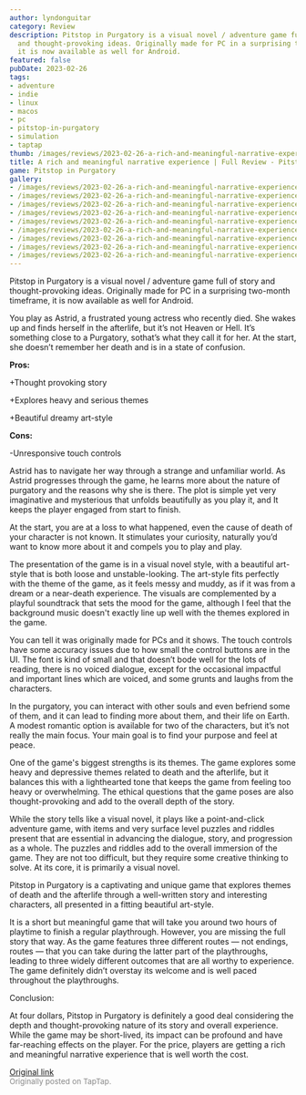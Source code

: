 ```yaml
---
author: lyndonguitar
category: Review
description: Pitstop in Purgatory is a visual novel / adventure game full of story
  and thought-provoking ideas. Originally made for PC in a surprising two-month timeframe,
  it is now available as well for Android.
featured: false
pubDate: 2023-02-26
tags:
- adventure
- indie
- linux
- macos
- pc
- pitstop-in-purgatory
- simulation
- taptap
thumb: /images/reviews/2023-02-26-a-rich-and-meaningful-narrative-experience--full-review---pitstop-in-purgatory-0.avif
title: A rich and meaningful narrative experience | Full Review - Pitstop in Purgatory
game: Pitstop in Purgatory
gallery:
- /images/reviews/2023-02-26-a-rich-and-meaningful-narrative-experience--full-review---pitstop-in-purgatory-0.avif
- /images/reviews/2023-02-26-a-rich-and-meaningful-narrative-experience--full-review---pitstop-in-purgatory-1.avif
- /images/reviews/2023-02-26-a-rich-and-meaningful-narrative-experience--full-review---pitstop-in-purgatory-2.avif
- /images/reviews/2023-02-26-a-rich-and-meaningful-narrative-experience--full-review---pitstop-in-purgatory-3.avif
- /images/reviews/2023-02-26-a-rich-and-meaningful-narrative-experience--full-review---pitstop-in-purgatory-4.avif
- /images/reviews/2023-02-26-a-rich-and-meaningful-narrative-experience--full-review---pitstop-in-purgatory-5.avif
- /images/reviews/2023-02-26-a-rich-and-meaningful-narrative-experience--full-review---pitstop-in-purgatory-6.avif
- /images/reviews/2023-02-26-a-rich-and-meaningful-narrative-experience--full-review---pitstop-in-purgatory-7.avif
- /images/reviews/2023-02-26-a-rich-and-meaningful-narrative-experience--full-review---pitstop-in-purgatory-8.avif
---
```

Pitstop in Purgatory is a visual novel / adventure game full of story and thought-provoking ideas. Originally made for PC in a surprising two-month timeframe, it is now available as well for Android.

You play as Astrid, a frustrated young actress who recently died. She wakes up and finds herself in the afterlife, but it’s not Heaven or Hell. It’s something close to a Purgatory, sothat’s what they call it for her. At the start, she doesn’t remember her death and is in a state of confusion.


**Pros:**


+Thought provoking story

+Explores heavy and serious themes

+Beautiful dreamy art-style


**Cons:**


-Unresponsive touch controls

Astrid has to navigate her way through a strange and unfamiliar world. As Astrid progresses through the game, he learns more about the nature of purgatory and the reasons why she is there. The plot is simple yet very imaginative and mysterious that unfolds beautifully as you play it, and It keeps the player engaged from start to finish.

At the start, you are at a loss to what happened, even the cause of death of your character is not known. It stimulates your curiosity, naturally you’d want to know more about it and compels you to play and play.

The presentation of the game is in a visual novel style, with a beautiful art-style that is both loose and unstable-looking. The art-style fits perfectly with the theme of the game, as it feels messy and muddy, as if it was from a dream or a near-death experience. The visuals are complemented by a playful soundtrack that sets the mood for the game, although I feel that the background music doesn't exactly line up well with the themes explored in the game.

You can tell it was originally made for PCs and it shows. The touch controls have some accuracy issues due to how small the control buttons are in the UI. The font is kind of small and that doesn’t bode well for the lots of reading, there is no voiced dialogue, except for the occasional impactful and important lines which are voiced, and some grunts and laughs from the characters.

In the purgatory, you can interact with other souls and even befriend some of them, and it can lead to finding more about them, and their life on Earth. A modest romantic option is available for two of the characters, but it’s not really the main focus. Your main goal is to find your purpose and feel at peace.

One of the game's biggest strengths is its themes. The game explores some heavy and depressive themes related to death and the afterlife, but it balances this with a lighthearted tone that keeps the game from feeling too heavy or overwhelming. The ethical questions that the game poses are also thought-provoking and add to the overall depth of the story.

While the story tells like a visual novel, it plays like a point-and-click adventure game, with items and very surface level puzzles and riddles present that are essential in advancing the dialogue, story, and progression as a whole. The puzzles and riddles add to the overall immersion of the game. They are not too difficult, but they require some creative thinking to solve. At its core, it is primarily a visual novel.

Pitstop in Purgatory is a captivating and unique game that explores themes of death and the afterlife through a well-written story and interesting characters, all presented in a fitting beautiful art-style.

It is a short but meaningful game that will take you around two hours of playtime to finish a regular playthrough. However, you are missing the full story that way. As the game features three different routes — not endings, routes — that you can take during the latter part of the playthroughs, leading to three widely different outcomes that are all worthy to experience. The game definitely didn’t overstay its welcome and is well paced throughout the playthroughs.

Conclusion:

At four dollars, Pitstop in Purgatory is definitely a good deal considering the depth and thought-provoking nature of its story and overall experience. While the game may be short-lived, its impact can be profound and have far-reaching effects on the player. For the price, players are getting a rich and meaningful narrative experience that is well worth the cost.

[Original link](https://www.taptap.io/post/4649426)<br><span style="font-size: 0.95em; color: #888;">Originally posted on TapTap.</span>